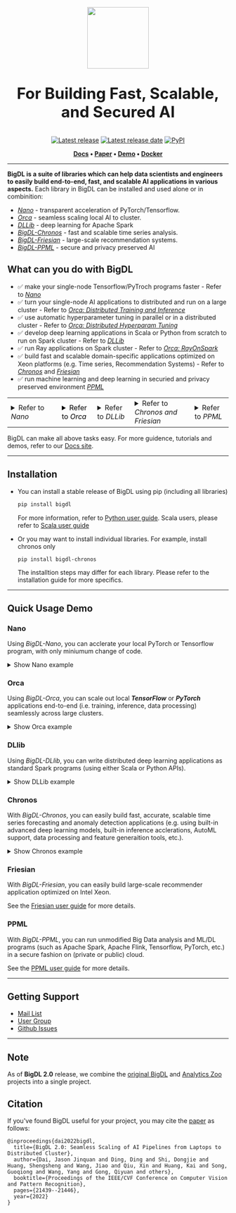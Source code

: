 <div align="center">

<p align="center"> <img src="docs/readthedocs/image/bigdl_logo.jpg" height="140px"><br></p>

</div>

<h3 align="center" style="display: block; font-size: 2.5em; font-weight: bold; margin-block-start: 1em; margin-block-end: 1em;">
For Building Fast, Scalable, and Secured AI 
</h3>

<div align="center">

[![Latest release][release-badge]][release-link] [![Latest release date][release-date-badge]][release-link] [![PyPI][pypi-badge]][pypi-link] 

</div>

<p align="center">
	<strong>
		<a href="https://bigdl.readthedocs.io/">Docs</a>
		•
		<a href="https://arxiv.org/ftp/arxiv/papers/2204/2204.01715.pdf/">Paper</a>
		•
		<a href="https://huggingface.co/spaces/BigDL/bigdl_nano_demo">Demo</a>
    		•
		<a href="https://bigdl.readthedocs.io/en/latest/doc/UserGuide/docker.html">Docker</a>
	</strong>
</p>



---


**BigDL is a suite of libraries which can help data scientists and engineers to easily build end-to-end, fast, and scalable AI applications in various aspects.** Each library in BigDL can be installed and used alone or in combinition:

* [_Nano_]() - transparent acceleration of PyTorch/Tensorflow.
* [_Orca_]() - seamless scaling local AI to cluster.
* [_DLLib_]() - deep learning for Apache Spark
* [_BigDL-Chronos_]() - fast and scalable time series analysis.
* [_BigDL-Friesian_]() - large-scale recommendation systems.
* [_BigDL-PPML_]() - secure and privacy preserved AI
 


## What can you do with BigDL


- ✅ make your single-node Tensorflow/PyTroch programs faster - Refer to [_Nano_](https://bigdl.readthedocs.io/en/latest/doc/Nano/Overview/nano.html) <br/>
- ✅ turn your single-node AI applications to distributed and run on a large cluster - Refer to [_Orca: Distributed Training and Inference_](https://bigdl.readthedocs.io/en/latest/doc/Orca/Overview/distributed-training-inference.html#) <br/>
- ✅ use automatic hyperparameter tuning in parallel or in a distributed cluster - Refer to [_Orca: Distributed Hyperparam Tuning_](https://bigdl.readthedocs.io/en/latest/doc/Orca/Overview/distributed-tuning.html) <br/>
- ✅ develop deep learning applications in Scala or Python from scratch to run on Spark cluster - Refer to [_DLLib_](https://bigdl.readthedocs.io/en/latest/doc/DLlib/Overview/dllib.html)  <br/>
- ✅ run Ray applications on Spark cluster - Refer to [_Orca: RayOnSpark_](https://bigdl.readthedocs.io/en/latest/doc/Ray/Overview/ray.html)  <br/>
- ✅ build fast and scalable domain-specific applications optimized on Xeon platforms (e.g. Time series, Recommendation Systems) - Refer to [_Chronos_](https://bigdl.readthedocs.io/en/latest/doc/Chronos/Overview/chronos.html) and [_Friesian_]()  <br/>
- ✅ run machine learning and deep learning in securied and privacy preserved environment [_PPML_](https://bigdl.readthedocs.io/en/latest/doc/PPML/Overview/ppml.html) <br/>

<table align="center">
	<tr><td style="width:100px"><details>
		<summary> Refer to <em>Nano</em> </summary>
			make your single-node Tensorflow/PyTroch programs faster, - Refer to [_Nano_](https://bigdl.readthedocs.io/en/latest/doc/Nano/Overview/nano.html) <br/>
	</details></td>
	<td style="color:black"><details>
		<summary> Refer to <em>Orca</em> </summary>
			turn your single-node AI applications to distributed and run on a large cluster, Refer to [_Orca: Distributed Training and Inference_](https://bigdl.readthedocs.io/en/latest/doc/Orca/Overview/distributed-training-inference.html#) <br/>
			use automatic hyperparameter tuning in parallel or in a distributed cluster - Refer to [_Orca: Distributed Hyperparam Tuning_](https://bigdl.readthedocs.io/en/latest/doc/Orca/Overview/distributed-tuning.html) <br/>
			run Ray applications on Spark cluster - Refer to [_Orca: RayOnSpark_](https://bigdl.readthedocs.io/en/latest/doc/Ray/Overview/ray.html)  <br/>
	</details></td>
	<td><details>
		<summary> Refer to <em>DLLib</em> </summary>
			develop deep learning applications in Scala or Python from scratch to run on Spark cluster - Refer to [_DLLib_](https://bigdl.readthedocs.io/en/latest/doc/DLlib/Overview/dllib.html)  <br/>
	</details></td>
	<td><details>
		<summary> Refer to <em>Chronos and Friesian</em> </summary>
			build fast and scalable domain-specific applications optimized on Xeon platforms (e.g. Time series, Recommendation Systems) - Refer to [_Chronos_](https://bigdl.readthedocs.io/en/latest/doc/Chronos/Overview/chronos.html) and [_Friesian_]()  <br/>
	</details></td>
	<td><details>
		<summary> Refer to <em>PPML</em> </summary>
			run machine learning and deep learning in securied and privacy preserved environment [_PPML_](https://bigdl.readthedocs.io/en/latest/doc/PPML/Overview/ppml.html) <br/>
	</details></td></tr>
</table>

BigDL can make all above tasks easy. For more guidence, tutorials and demos, refer to our [Docs site](https://bigdl.readthedocs.io/).

---

## Installation
- You can install a stable release of BigDL using pip (including all libraries)
	```bash
	pip install bigdl
	```
   For more information, refer to [Python user guide](https://bigdl.readthedocs.io/en/latest/doc/UserGuide/python.html). Scala users, please refer to [Scala user guide](https://bigdl.readthedocs.io/en/latest/doc/UserGuide/scala.html)

- Or you may want to install individual libraries. For example, install chronos only 
	```
	pip install bigdl-chronos
	```
  The installtion steps may differ for each library. Please refer to the installation guide for more specifics. 

---

## Quick Usage Demo 

### Nano

Using *BigDL-Nano*, you can acclerate your local PyTorch or Tensorflow program, with only miniumum change of code. 
<details><summary>Show Nano example</summary>
<br/>
First, import bigdl nano trainer.

```python
from bigdl.nano.pytorch.trainer import Trainer
```

Then, load model and define data loader as in standard pytorch code.
```python 
# load model
device = 'cpu'
dtype = torch.float32
model = torch.load("models/generator.pt")
model.eval()
model.to(device, dtype)

# define loader
loader = torch.utils.data.DataLoader(...)
```

Before inference, use trace to get an accelerated model. 
model = Trainer.trace(model, accelerator='openvino', input_sample=next(iter(loader)))

Finally, do inference using the model the same way as in standard pytorch code. 
```python
with torch.no_grad():
    for inputs in tqdm(loader):
        inputs = inputs.to(device, dtype)
        outputs = model(inputs)
```

</details>

### Orca

Using *BigDL-Orca*, you can scale out local _**TensorFlow**_ or _**PyTorch**_ applications end-to-end (i.e. training, inference, data processing) seamlessly across large clusters.

<details><summary>Show Orca example</summary>
<br/>
First, initialize [Orca Context](https://bigdl.readthedocs.io/en/latest/doc/Orca/Overview/orca-context.html):

```python
from bigdl.orca import init_orca_context, OrcaContext

# cluster_mode can be "local", "k8s" or "yarn"
sc = init_orca_context(cluster_mode="yarn", cores=4, memory="10g", num_nodes=2) 
```

Next, perform [data-parallel processing in Orca](https://bigdl.readthedocs.io/en/latest/doc/Orca/Overview/data-parallel-processing.html) (supporting standard Spark Dataframes, TensorFlow Dataset, PyTorch DataLoader, Pandas, Pillow, etc.):

```python
from pyspark.sql.functions import array

spark = OrcaContext.get_spark_session()
df = spark.read.parquet(file_path)
df = df.withColumn('user', array('user')) \  
       .withColumn('item', array('item'))
```

Finally, use [sklearn-style Estimator APIs in Orca](https://bigdl.readthedocs.io/en/latest/doc/Orca/Overview/distributed-training-inference.html) to perform distributed _TensorFlow_, _PyTorch_ or _Keras_ training and inference:

```python
from tensorflow import keras
from bigdl.orca.learn.tf.estimator import Estimator

user = keras.layers.Input(shape=[1])  
item = keras.layers.Input(shape=[1])  
feat = keras.layers.concatenate([user, item], axis=1)  
predictions = keras.layers.Dense(2, activation='softmax')(feat)  
model = keras.models.Model(inputs=[user, item], outputs=predictions)  
model.compile(optimizer='rmsprop',  
              loss='sparse_categorical_crossentropy',  
              metrics=['accuracy'])

est = Estimator.from_keras(keras_model=model)  
est.fit(data=df,  
        batch_size=64,  
        epochs=4,  
        feature_cols=['user', 'item'],  
        label_cols=['label'])
```

See [TensorFlow](https://bigdl.readthedocs.io/en/latest/doc/Orca/QuickStart/orca-tf-quickstart.html) and [PyTorch](https://bigdl.readthedocs.io/en/latest/doc/Orca/QuickStart/orca-pytorch-quickstart.html) quickstart, as well as the [document website](https://bigdl.readthedocs.io/), for more details.

</details>


### DLlib

Using *BigDL-DLlib*, you can write distributed deep learning applications as standard Spark programs (using either Scala or Python APIs).

<details><summary>Show DLLib example</summary>
<br/>
First, call `initNNContext` at the beginning of the code: 

```scala
import com.intel.analytics.bigdl.dllib.NNContext
val sc = NNContext.initNNContext()
```

Then, define the BigDL model using Keras-style API:

```scala
val input = Input[Float](inputShape = Shape(10))  
val dense = Dense[Float](12).inputs(input)  
val output = Activation[Float]("softmax").inputs(dense)  
val model = Model(input, output)
```

After that, use `NNEstimator` to train/predict/evaluate the model using Spark Dataframes and ML pipelines:

```scala
val trainingDF = spark.read.parquet("train_data")
val validationDF = spark.read.parquet("val_data")
val scaler = new MinMaxScaler().setInputCol("in").setOutputCol("value")
val estimator = NNEstimator(model, CrossEntropyCriterion())  
        .setBatchSize(size).setOptimMethod(new Adam()).setMaxEpoch(epoch)
val pipeline = new Pipeline().setStages(Array(scaler, estimator))

val pipelineModel = pipeline.fit(trainingDF)  
val predictions = pipelineModel.transform(validationDF)
```
See the [NNframes](https://bigdl.readthedocs.io/en/latest/doc/DLlib/Overview/nnframes.html) and [Keras API](https://bigdl.readthedocs.io/en/latest/doc/DLlib/Overview/keras-api.html) user guides for more details.

</details>

### Chronos 

With *BigDL-Chronos*, you can easily build fast, accurate, scalable time series forecasting and anomaly detection applications (e.g. using built-in advanced deep learning models, built-in inference acclerations, AutoML support, data processing and feature generaition tools, etc.).

<details><summary>Show Chronos example</summary>
<br/>
To train a time series model with AutoML, first initialize [Orca Context](https://bigdl.readthedocs.io/en/latest/doc/Orca/Overview/orca-context.html):

```python
from bigdl.orca import init_orca_context

#cluster_mode can be "local", "k8s" or "yarn"
init_orca_context(cluster_mode="yarn", cores=4, memory="10g", num_nodes=2, init_ray_on_spark=True)
```

Then, create _TSDataset_ for your data.
```python
from bigdl.chronos.data import TSDataset

tsdata_train, tsdata_valid, tsdata_test\
        = TSDataset.from_pandas(df, 
                                dt_col="dt_col", 
                                target_col="target_col", 
                                with_split=True, 
                                val_ratio=0.1, 
                                test_ratio=0.1)
```

Next, create an _AutoTSEstimator_.

```python
from bigdl.chronos.autots import AutoTSEstimator

autotsest = AutoTSEstimator(model='lstm')
```

Finally, call ```fit``` on _AutoTSEstimator_, which applies AutoML to find the best model and hyper-parameters; it returns a _TSPipeline_ which can be used for prediction or evaluation.

```python
#train a pipeline with AutoML support
ts_pipeline = autotsest.fit(data=tsdata_train,
                            validation_data=tsdata_valid)

#predict
ts_pipeline.predict(tsdata_test)
```

See the Chronos [user guide](https://bigdl.readthedocs.io/en/latest/doc/Chronos/Overview/chronos.html) and [example](https://bigdl.readthedocs.io/en/latest/doc/Chronos/QuickStart/chronos-autotsest-quickstart.html) for more details.

</details>

### Friesian
With *BigDL-Friesian*, you can easily build large-scale recommender application optimized on Intel Xeon.

See the [Friesian user guide]() for more details.

### PPML

With *BigDL-PPML*, you can run unmodified Big Data analysis and ML/DL programs (such as Apache Spark, Apache Flink, Tensorflow, PyTorch, etc.) in a secure fashion on (private or public) cloud.

See the [PPML user guide](https://bigdl.readthedocs.io/en/latest/doc/PPML/Overview/ppml.html) for more details. 

---

## Getting Support

- [Mail List](mailto:bigdl-user-group+subscribe@googlegroups.com)
- [User Group](https://groups.google.com/forum/#!forum/bigdl-user-group)
- [Github Issues](https://github.com/intel-analytics/BigDL/issues)

---

## Note
As of **BigDL 2.0** release, we combine the [original BigDL](https://github.com/intel-analytics/BigDL/tree/branch-0.14) and [Analytics Zoo](https://github.com/intel-analytics/analytics-zoo) projects into a single project.  

## Citation

If you've found BigDL useful for your project, you may cite the [paper](https://arxiv.org/ftp/arxiv/papers/2204/2204.01715.pdf) as follows:

```
@inproceedings{dai2022bigdl,
  title={BigDL 2.0: Seamless Scaling of AI Pipelines from Laptops to Distributed Cluster},
  author={Dai, Jason Jinquan and Ding, Ding and Shi, Dongjie and Huang, Shengsheng and Wang, Jiao and Qiu, Xin and Huang, Kai and Song, Guoqiong and Wang, Yang and Gong, Qiyuan and others},
  booktitle={Proceedings of the IEEE/CVF Conference on Computer Vision and Pattern Recognition},
  pages={21439--21446},
  year={2022}
}
```

[release-badge]: https://img.shields.io/github/v/release/intel-analytics/BigDL?label=%20%F0%9F%93%A3%20Latest%20release&style=flat&logoColor=b0c0c0&labelColor=363D44
[release-link]: https://github.com/intel-analytics/BigDL/releases
[release-date-badge]: https://img.shields.io/github/release-date/intel-analytics/BigDL?label=Latest%20release%20date
[pypi-badge]: https://img.shields.io/pypi/v/bigdl.svg
[pypi-link]: https://pypi.org/project/bigdl

